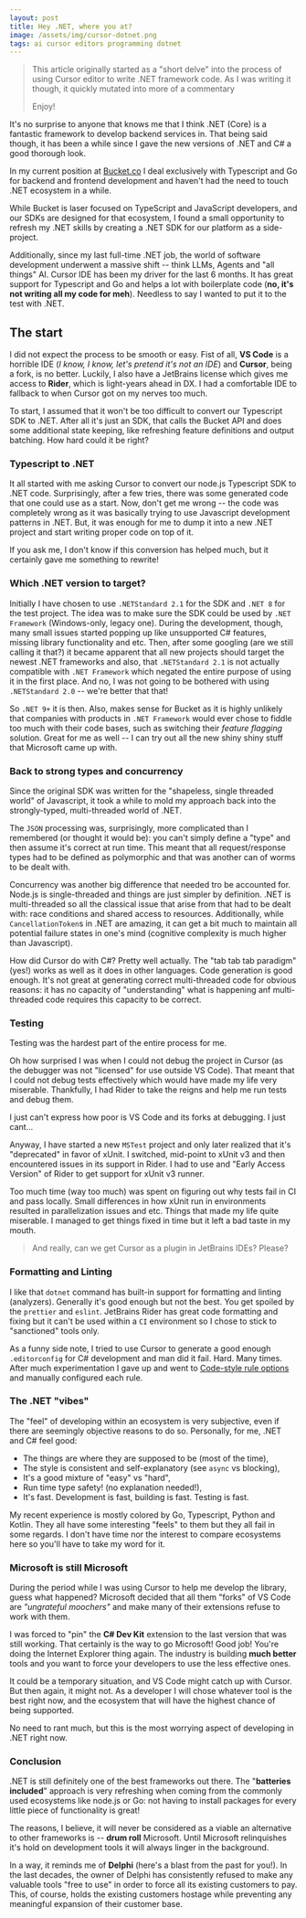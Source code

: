```yaml
---
layout: post
title: Hey .NET, where you at?
image: /assets/img/cursor-dotnet.png
tags: ai cursor editors programming dotnet
---
```


> This article originally started as a "short delve" into the process of using Cursor editor to write
> .NET framework code. As I was writing it though, it quickly mutated into more of a commentary
>
> Enjoy!

It's no surprise to anyone that knows me that I think .NET (Core) is a fantastic framework to develop backend services in. That being said though, it has been a while since I gave the new versions of .NET and C# a good thorough look.

In my current position at [Bucket.co](https://bucket.co) I deal exclusively with Typescript and Go for backend and
frontend development and haven't had the need to touch .NET ecosystem in a while.

While Bucket is laser focused on TypeScript and JavaScript developers, and our SDKs are designed for that ecosystem, I
found a small opportunity to refresh my .NET skills by creating a .NET SDK for our platform as a side-project.

Additionally, since my last full-time .NET job, the world of software development underwent a massive shift -- think LLMs, Agents and "all things" AI. Cursor IDE has been my driver for the last 6 months. It has great support for Typescript and Go and helps a lot with boilerplate code (**no, it's not writing all my code for meh**). Needless to say
I wanted to put it to the test with .NET.

## The start

I did not expect the process to be smooth or easy. Fist of all, **VS Code** is a horrible IDE (*I know, I know, let's pretend it's not an IDE*) and **Cursor**, being a fork, is no better. Luckily, I also have a JetBrains license which gives me access to **Rider**, which is light-years ahead in DX. I had a comfortable IDE to fallback to when Cursor got on my nerves too much.

To start, I assumed that it won't be too difficult to convert our Typescript SDK to .NET. After all it's just an SDK, that calls the Bucket API and does some additional state keeping, like refreshing feature definitions and output batching. How hard could it be right?

### Typescript to .NET

It all started with me asking Cursor to convert our node.js Typescript SDK to .NET code. Surprisingly, after a few tries, there was some generated code that one could use as a start. Now, don't get me wrong -- the code was completely wrong as it was basically trying to use Javascript development patterns in .NET. But, it was enough for me to dump it into a new .NET project and start writing proper code on top of it.

If you ask me, I don't know if this conversion has helped much, but it certainly gave me something to rewrite!

### Which .NET version to target?

Initially I have chosen to use `.NETStandard 2.1` for the SDK and `.NET 8` for the test project. The idea was to make sure the SDK could be used by `.NET Framework` (Windows-only, legacy one). During the development, though, many small issues started popping up like unsupported C# features, missing library functionality and etc. Then, after some googling (are we still calling it that?) it became apparent that all new projects should target the newest .NET frameworks and also, that `.NETStandard 2.1` is not actually compatible with `.NET Framework` which negated the entire purpose of using it in the first place. And no, I was not going to be bothered with using `.NETStandard 2.0` -- we're better that that!

So `.NET 9+` it is then. Also, makes sense for Bucket as it is highly unlikely that companies with products in  `.NET Framework` would ever chose to fiddle too much with their code bases, such as switching their *feature flagging* solution. Great for me as well -- I can try out all the new shiny shiny stuff that Microsoft came up with.

### Back to strong types and concurrency

Since the original SDK was written for the "shapeless, single threaded world" of Javascript, it took a while to mold
my approach back into the strongly-typed, multi-threaded world of .NET.

The `JSON` processing was, surprisingly, more complicated than I remembered (or thought it would be): you can't simply
define a "type" and then assume it's correct at run time. This meant that all request/response types had to be defined
as polymorphic and that was another can of worms to be dealt with.

Concurrency was another big difference that needed tro be accounted for. Node.js is single-threaded and things are
just simpler by definition. .NET is multi-threaded so all the classical issue that arise from that had to be dealt
with: race conditions and shared access to resources. Additionally, while `CancellationToken`s in .NET are amazing,
it can get a bit much to maintain all potential failure states in one's mind (cognitive complexity is much higher than
Javascript).

How did Cursor do with C#? Pretty well actually. The "tab tab tab paradigm" (yes!) works as well as it does in other
languages. Code generation is good enough. It's not great at generating correct multi-threaded code for obvious reasons:
it has no capacity of "understanding" what is happening anf multi-threaded code requires this capacity to be correct.

### Testing

Testing was the hardest part of the entire process for me.

Oh how surprised I was when I could not debug the project in Cursor (as the debugger was not "licensed" for use outside VS Code). That meant that I could not debug tests effectively which would have made my life very miserable. Thankfully,
I had Rider to take the reigns and help me run tests and debug them.

I just can't express how poor is VS Code and its forks at debugging. I just cant...

Anyway, I have started a new `MSTest` project and only later realized that it's "deprecated" in favor of xUnit. I switched, mid-point to xUnit v3 and then encountered issues in its support in Rider. I had to use and "Early Access Version" of Rider to get support for xUnit v3 runner.

Too much time (way too much) was spent on figuring out why tests fail in CI and pass locally. Small differences in
how xUnit run in environments resulted in parallelization issues and etc. Things that made my life quite miserable.
I managed to get things fixed in time but it left a bad taste in my mouth.

> And really, can we get Cursor as a plugin in JetBrains IDEs? Please?

### Formatting and Linting

I like that `dotnet` command has built-in support for formatting and linting (analyzers). Generally it's good enough but
not the best. You get spoiled by the `prettier` and `eslint`. JetBrains Rider has great code formatting and fixing but it can't be used within a `CI` environment so I chose to stick to "sanctioned" tools only.

As a funny side note, I tried to use Cursor to generate a good enough `.editorconfig` for C# development and man did it fail. Hard. Many times. After much experimentation I gave up and went to [Code-style rule options](https://learn.microsoft.com/en-us/dotnet/fundamentals/code-analysis/code-style-rule-options) and manually configured each rule.

### The .NET "vibes"

The "feel" of developing within an ecosystem is very subjective, even if there are seemingly objective reasons
to do so. Personally, for me, .NET and C# feel good:

- The things are where they are supposed to be (most of the time),
- The style is consistent and self-explanatory (see `async` vs blocking),
- It's a good mixture of "easy" vs "hard",
- Run time type safety! (no explanation needed!),
- It's fast. Development is fast, building is fast. Testing is fast.

My recent experience is mostly colored by Go, Typescript, Python and Kotlin. They all have some interesting "feels"
to them but they all fail in some regards. I don't have time nor the interest to compare ecosystems here so you'll
have to take my word for it.

### Microsoft is still Microsoft

During the period while I was using Cursor to help me develop the library, guess what happened? Microsoft decided that
all them "forks" of VS Code are *"ungrateful moochers"* and make many of their extensions refuse to work with them.

I was forced to "pin" the **C# Dev Kit** extension to the last version that was still working. That certainly is the way to go Microsoft! Good job! You're doing the Internet Explorer thing again. The industry is building **much better** tools
and you want to force your developers to use the less effective ones.

It could be a temporary situation, and VS Code might catch up with Cursor. But then again, it might not. As a developer
I will chose whatever tool is the best right now, and the ecosystem that will have the highest chance of being supported.

No need to rant much, but this is the most worrying aspect of developing in .NET right now.

### Conclusion

.NET is still definitely one of the best frameworks out there. The "**batteries included**" approach is very refreshing
when coming from the commonly used ecosystems like node.js or Go: not having to install packages for every little piece
of functionality is great!

The reasons, I believe, it will never be considered as a viable an alternative to other frameworks is --
**drum roll** Microsoft. Until Microsoft relinquishes it's hold on development tools it will always linger in the background.

In a way, it reminds me of **Delphi** (here's a blast from the past for you!). In the last decades, the owner of Delphi
has consistently refused to make any valuable tools "free to use" in order to force all its existing customers to pay.
This, of course, holds the existing customers hostage while preventing any meaningful expansion of their customer base.
